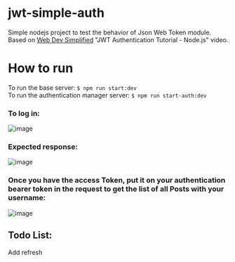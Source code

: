 # jwt-simple-auth
Simple nodejs project to test the behavior of Json Web Token module. Based on <a href="https://www.youtube.com/watch?v=mbsmsi7l3r4&list=WL&index=5&t=580s">Web Dev Simplified</a> "JWT Authentication Tutorial - Node.js" video.

# How to run
To run the base server: `$ npm run start:dev`
<br/>
To run the authentication manager server: `$ npm run start-auth:dev`

### To log in: 
![image](https://user-images.githubusercontent.com/49666986/161444742-f8f9cfae-d17f-4dd9-92b7-c736a96a93ff.png)
### Expected response: 
![image](https://user-images.githubusercontent.com/49666986/161444756-1de32d45-44ac-4b7c-9f69-755d342dc69b.png)

### Once you have the access Token, put it on your authentication bearer token in the request to get the list of all Posts with your username:
![image](https://user-images.githubusercontent.com/49666986/161445018-9e69dd9f-018c-4cb7-a2b8-74d5c32a8191.png)

## Todo List: 
Add refresh 
